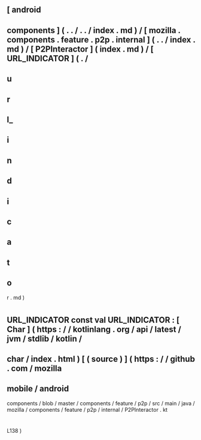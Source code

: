 [
android
-
components
]
(
.
.
/
.
.
/
index
.
md
)
/
[
mozilla
.
components
.
feature
.
p2p
.
internal
]
(
.
.
/
index
.
md
)
/
[
P2PInteractor
]
(
index
.
md
)
/
[
URL_INDICATOR
]
(
.
/
-
u
-
r
-
l_
-
i
-
n
-
d
-
i
-
c
-
a
-
t
-
o
-
r
.
md
)
#
URL_INDICATOR
const
val
URL_INDICATOR
:
[
Char
]
(
https
:
/
/
kotlinlang
.
org
/
api
/
latest
/
jvm
/
stdlib
/
kotlin
/
-
char
/
index
.
html
)
[
(
source
)
]
(
https
:
/
/
github
.
com
/
mozilla
-
mobile
/
android
-
components
/
blob
/
master
/
components
/
feature
/
p2p
/
src
/
main
/
java
/
mozilla
/
components
/
feature
/
p2p
/
internal
/
P2PInteractor
.
kt
#
L138
)
